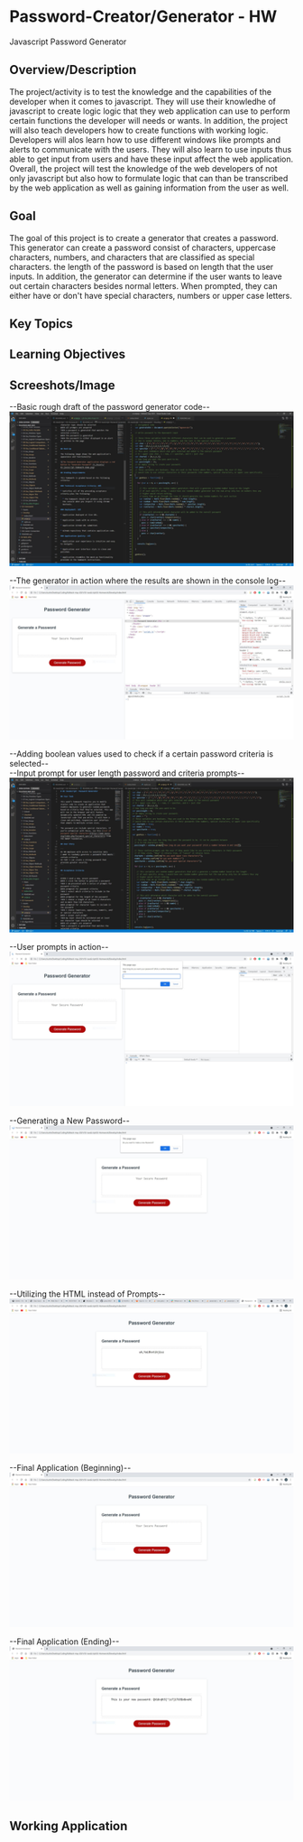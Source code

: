 # Password-Creator/Generator - HW
Javascript Password Generator

## Overview/Description
The project/activity is to test the knowledge and the capabilities of the developer when it comes to javascript. They will use their knowledhe of javascript to create logic logic that they web application can use to perform certain functions the developer will needs or wants. In addition, the project will also teach developers how to create functions with working logic. Developers will alos learn how to use different windows like prompts and alerts to communicate with the users. They will also learn to use inputs thus able to get input from users and have these input affect the web application. Overall, the project will test the knowledge of the web developers of not only javascript but also how to formulate logic that can than be transcribed by the web application as well as gaining information from the user as well.

## Goal
The goal of this project is to create a generator that creates a password. This generator can create a password consist of characters, uppercase characters, numbers, and characters that are classified as special characters. the length of the password is based on length that the user inputs. In addition, the generator can determine if the user wants to leave out certain characters besides normal letters. When prompted, they can either have or don't have special characters, numbers or upper case letters. 

## Key Topics

## Learning Objectives

## Screeshots/Image
--Basic rough draft of the password generator code--
![Rough Draft](./screenshots/screenshot1.JPG)


--The generator in action where the results are shown in the console log--
![Generator in Action](./screenshots/screenshot2.JPG)


--Adding boolean values used to check if a certain password criteria is selected-- <br>
--Input prompt for user length password and criteria prompts--
![Criteria Prompts](./screenshots/screenshot3.JPG)


--User prompts in action--
![User Prompts in Action](./screenshots/screenshot4.JPG)


--Generating a New Password--
![Generating New Password After Making One](./screenshots/screenshot5.JPG)


--Utilizing the HTML instead of Prompts--
![Switching to HTML From Prompts](./screenshots/screenshot6.JPG)


--Final Application (Beginning)--
![Starting Point](./screenshots/screenshot7.JPG)


--Final Application (Ending)--
![Ending Point](./screenshots/screenshot8.JPG)


## Working Application
